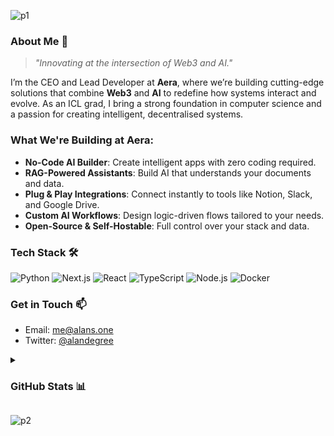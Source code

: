 ![p1](https://github.com/user-attachments/assets/d8eb5eff-6d5a-4fe7-89c6-7073efdfd504)

<h3>About Me 🚀</h3>

> *"Innovating at the intersection of Web3 and AI."*

I’m the CEO and Lead Developer at **Aera**, where we’re building cutting-edge solutions that combine **Web3** and **AI** to redefine how systems interact and evolve. As an ICL grad, I bring a strong foundation in computer science and a passion for creating intelligent, decentralised systems.

<h3>What We're Building at Aera:</h3>

- **No-Code AI Builder**: Create intelligent apps with zero coding required.
- **RAG-Powered Assistants**: Build AI that understands your documents and data.
- **Plug & Play Integrations**: Connect instantly to tools like Notion, Slack, and Google Drive.
- **Custom AI Workflows**: Design logic-driven flows tailored to your needs.
- **Open-Source & Self-Hostable**: Full control over your stack and data.

<h3>Tech Stack 🛠️</h3>

![Python](https://img.shields.io/badge/-Python-3776AB?style=flat-square&logo=python&logoColor=white)
![Next.js](https://img.shields.io/badge/-Next.js-000000?style=flat-square&logo=next.js&logoColor=white)
![React](https://img.shields.io/badge/-React-61DAFB?style=flat-square&logo=react&logoColor=black)
![TypeScript](https://img.shields.io/badge/-TypeScript-3178C6?style=flat-square&logo=typescript&logoColor=white)
![Node.js](https://img.shields.io/badge/-Node.js-339933?style=flat-square&logo=node.js&logoColor=white)
![Docker](https://img.shields.io/badge/-Docker-2496ED?style=flat-square&logo=docker&logoColor=white)

<h3>Get in Touch 📫</h3>

- Email: [me@alans.one](mailto:me@alans.one)
- Twitter: [@alandegree](https://twitter.com/alandegree)

<details>
<summary><h3>GitHub Stats 📊</h3></summary>

<div align="left">
  
[![GitHub Stats](https://github-readme-stats.vercel.app/api?username=alandegree&show_icons=true&theme=minimal)](https://github.com/alandegree)
  
[![Top Languages](https://github-readme-stats.vercel.app/api/top-langs/?username=alandegree&layout=compact&theme=minimal)](https://github.com/alandegree)
  
</div>

</details>



![p2](https://github.com/user-attachments/assets/6e927ca2-d087-4f2a-9be4-fba2685bb938)

